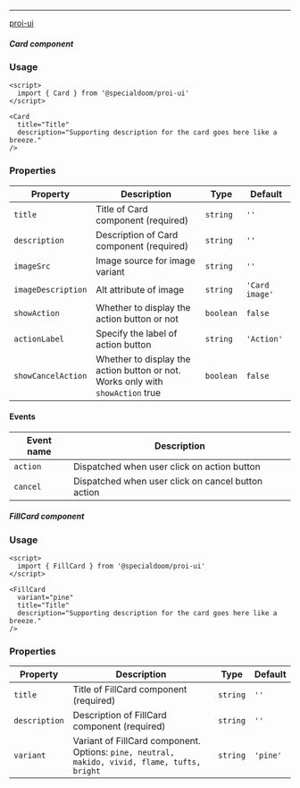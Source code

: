 ---

[proi-ui](https://github.com/specialdoom/proi-ui)

##### Card component

### Usage

```sveltehtml
<script>
  import { Card } from '@specialdoom/proi-ui'
</script>

<Card
  title="Title"
  description="Supporting description for the card goes here like a breeze."
/>
```

### Properties

| Property           | Description                                                                    | Type      | Default        |
| ------------------ | ------------------------------------------------------------------------------ | --------- | -------------- |
| `title`            | Title of Card component (required)                                             | `string`  | `''`           |
| `description`      | Description of Card component (required)                                       | `string`  | `''`           |
| `imageSrc`         | Image source for image variant                                                 | `string`  | `''`           |
| `imageDescription` | Alt attribute of image                                                         | `string`  | `'Card image'` |
| `showAction`       | Whether to display the action button or not                                    | `boolean` | `false`        |
| `actionLabel`      | Specify the label of action button                                             | `string`  | `'Action'`     |
| `showCancelAction` | Whether to display the action button or not. Works only with `showAction` true | `boolean` | `false`        |

#### Events

| Event name | Description                                        |
| ---------- | -------------------------------------------------- |
| `action`   | Dispatched when user click on action button        |
| `cancel`   | Dispatched when user click on cancel button action |

##### FillCard component

### Usage

```sveltehtml
<script>
  import { FillCard } from '@specialdoom/proi-ui'
</script>

<FillCard
  variant="pine"
  title="Title"
  description="Supporting description for the card goes here like a breeze."
/>
```

### Properties

| Property      | Description                                                                                  | Type     | Default  |
| ------------- | -------------------------------------------------------------------------------------------- | -------- | -------- |
| `title`       | Title of FillCard component (required)                                                       | `string` | `''`     |
| `description` | Description of FillCard component (required)                                                 | `string` | `''`     |
| `variant`     | Variant of FillCard component. Options: `pine, neutral, makido, vivid, flame, tufts, bright` | `string` | `'pine'` |


